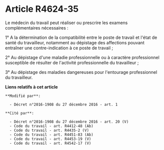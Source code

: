 # Article R4624-35

Le médecin du travail peut réaliser ou prescrire les examens complémentaires nécessaires : 

1° A la détermination de la compatibilité entre le poste de travail et l'état de santé du travailleur, notamment au dépistage
des affections pouvant entraîner une contre-indication à ce poste de travail ; 

2° Au dépistage d'une maladie professionnelle ou à caractère professionnel susceptible de résulter de l'activité
professionnelle du travailleur ; 

3° Au dépistage des maladies dangereuses pour l'entourage professionnel du travailleur.

**Liens relatifs à cet article**

	**Modifié par**:

	  - Décret n°2016-1908 du 27 décembre 2016 - art. 1

	**Cité par**:

	  - Décret n°2016-1908 du 27 décembre 2016 - art. 20 (V)
	  - Code du travail - art. R4412-48 (Ab)
	  - Code du travail - art. R4435-2 (V)
	  - Code du travail - art. R4451-83 (Ab)
	  - Code du travail - art. R4453-19 (V)
	  - Code du travail - art. R4542-17 (V)
